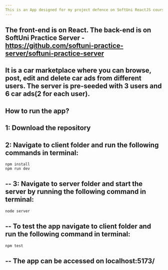 ```yaml
---
This is an App designed for my project defence on SoftUni ReactJS course.
---
```

The front-end is on React.
The back-end is on SoftUni Practice Server - https://github.com/softuni-practice-server/softuni-practice-server
---
It is a car marketplace where you can browse, post, edit and delete car ads from different users.
The server is pre-seeded with 3 users and 6 car ads(2 for each user).
--
How to run the app?
--
1: Download the repository
--
2: Navigate to client folder and run the following commands in terminal:
--
    npm install
    npm run dev
--
3: Navigate to server folder and start the server by running the following command in terminal:
--
    node server
--
To test the app navigate to client folder and run the following command in terminal:
--
    npm test
--
The app can be accessed on localhost:5173/
--
